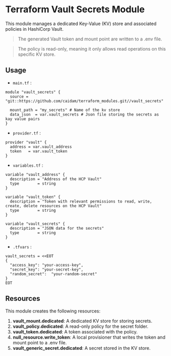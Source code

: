 # Terraform Vault Secrets Module

This module manages a dedicated Key-Value (KV) store and associated policies in HashiCorp Vault.

> The generated Vault token and mount point are written to a .env file.

> The policy is read-only, meaning it only allows read operations on this specific KV store.

## Usage

- `main.tf` : 

~~~hcl
module "vault_secrets" {
  source = "git::https://github.com/caidam/terraform_modules.git//vault_secrets"

  mount_path = "my_secrets" # Name of the kv store
  data_json  = var.vault_secrets # Json file storing the secrets as kay value pairs
}
~~~

- `provider.tf` : 

~~~hcl
provider "vault" {
  address = var.vault_address
  token   = var.vault_token
}
~~~

- `variables.tf` :

~~~hcl
variable "vault_address" {
  description = "Address of the HCP Vault"
  type        = string
}

variable "vault_token" {
  description = "Token with relevant permissions to read, write, create, delete resources on the HCP Vault"
  type        = string
}

variable "vault_secrets" {
  description = "JSON data for the secrets"
  type        = string
}
~~~

- `.tfvars` : 

~~~hcl
vault_secrets = <<EOT
{
  "access_key": "your-access-key",
  "secret_key": "your-secret-key",
  "random_secret":  "your-random-secret"
}
EOT
~~~

## Resources

This module creates the following resources:

1. **vault_mount.dedicated**: A dedicated KV store for storing secrets.
2. **vault_policy.dedicated**: A read-only policy for the secret folder.
3. **vault_token.dedicated**: A token associated with the policy.
4. **null_resource.write_token**: A local provisioner that writes the token and mount point to a .env file.
5. **vault_generic_secret.dedicated**: A secret stored in the KV store.

